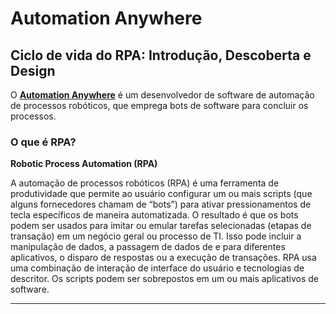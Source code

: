 # Automation Anywhere

## Ciclo de vida do RPA: Introdução, Descoberta e Design


O **[Automation Anywhere](https://www.automationanywhere.com/br/)** é um desenvolvedor de software de automação de processos robóticos, que emprega bots de software para concluir os processos.

### O que é RPA?

**Robotic Process Automation (RPA)**

A automação de processos robóticos (RPA) é uma ferramenta de produtividade que permite ao usuário configurar um ou mais scripts (que alguns fornecedores chamam de “bots”) para ativar pressionamentos de tecla específicos de maneira automatizada. O resultado é que os bots podem ser usados ​​para imitar ou emular tarefas selecionadas (etapas de transação) em um negócio geral ou processo de TI. Isso pode incluir a manipulação de dados, a passagem de dados de e para diferentes aplicativos, o disparo de respostas ou a execução de transações. RPA usa uma combinação de interação de interface do usuário e tecnologias de descritor. Os scripts podem ser sobrepostos em um ou mais aplicativos de software.


---
